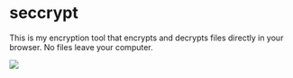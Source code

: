 # seccrypt

This is my encryption tool that encrypts and decrypts files directly in your browser. 
No files leave your computer.

![](first/1.png)

